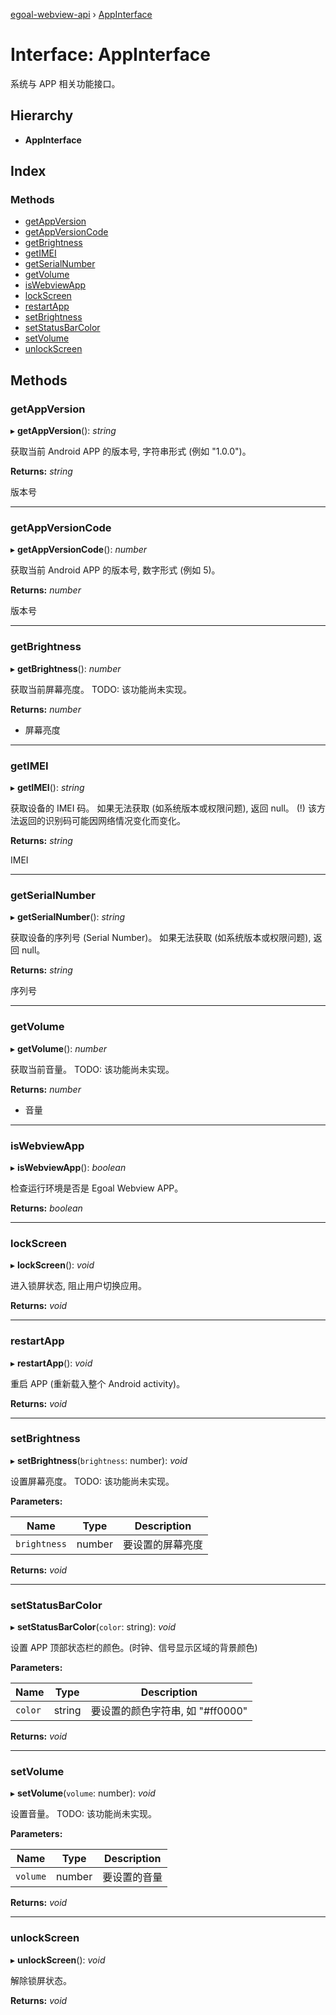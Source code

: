 [egoal-webview-api](../README.md) › [AppInterface](appinterface.md)

# Interface: AppInterface

系统与 APP 相关功能接口。

## Hierarchy

* **AppInterface**

## Index

### Methods

* [getAppVersion](appinterface.md#getappversion)
* [getAppVersionCode](appinterface.md#getappversioncode)
* [getBrightness](appinterface.md#getbrightness)
* [getIMEI](appinterface.md#getimei)
* [getSerialNumber](appinterface.md#getserialnumber)
* [getVolume](appinterface.md#getvolume)
* [isWebviewApp](appinterface.md#iswebviewapp)
* [lockScreen](appinterface.md#lockscreen)
* [restartApp](appinterface.md#restartapp)
* [setBrightness](appinterface.md#setbrightness)
* [setStatusBarColor](appinterface.md#setstatusbarcolor)
* [setVolume](appinterface.md#setvolume)
* [unlockScreen](appinterface.md#unlockscreen)

## Methods

###  getAppVersion

▸ **getAppVersion**(): *string*

获取当前 Android APP 的版本号, 字符串形式 (例如 "1.0.0")。

**Returns:** *string*

版本号

___

###  getAppVersionCode

▸ **getAppVersionCode**(): *number*

获取当前 Android APP 的版本号, 数字形式 (例如 5)。

**Returns:** *number*

版本号

___

###  getBrightness

▸ **getBrightness**(): *number*

获取当前屏幕亮度。
TODO: 该功能尚未实现。

**Returns:** *number*

- 屏幕亮度

___

###  getIMEI

▸ **getIMEI**(): *string*

获取设备的 IMEI 码。
如果无法获取 (如系统版本或权限问题), 返回 null。
(!) 该方法返回的识别码可能因网络情况变化而变化。

**Returns:** *string*

IMEI

___

###  getSerialNumber

▸ **getSerialNumber**(): *string*

获取设备的序列号 (Serial Number)。
如果无法获取 (如系统版本或权限问题), 返回 null。

**Returns:** *string*

序列号

___

###  getVolume

▸ **getVolume**(): *number*

获取当前音量。
TODO: 该功能尚未实现。

**Returns:** *number*

- 音量

___

###  isWebviewApp

▸ **isWebviewApp**(): *boolean*

检查运行环境是否是 Egoal Webview APP。

**Returns:** *boolean*

___

###  lockScreen

▸ **lockScreen**(): *void*

进入锁屏状态, 阻止用户切换应用。

**Returns:** *void*

___

###  restartApp

▸ **restartApp**(): *void*

重启 APP (重新载入整个 Android activity)。

**Returns:** *void*

___

###  setBrightness

▸ **setBrightness**(`brightness`: number): *void*

设置屏幕亮度。
TODO: 该功能尚未实现。

**Parameters:**

Name | Type | Description |
------ | ------ | ------ |
`brightness` | number | 要设置的屏幕亮度  |

**Returns:** *void*

___

###  setStatusBarColor

▸ **setStatusBarColor**(`color`: string): *void*

设置 APP 顶部状态栏的颜色。(时钟、信号显示区域的背景颜色)

**Parameters:**

Name | Type | Description |
------ | ------ | ------ |
`color` | string | 要设置的颜色字符串, 如 "#ff0000"  |

**Returns:** *void*

___

###  setVolume

▸ **setVolume**(`volume`: number): *void*

设置音量。
TODO: 该功能尚未实现。

**Parameters:**

Name | Type | Description |
------ | ------ | ------ |
`volume` | number | 要设置的音量  |

**Returns:** *void*

___

###  unlockScreen

▸ **unlockScreen**(): *void*

解除锁屏状态。

**Returns:** *void*
